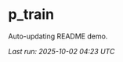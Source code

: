 # p_train

Auto-updating README demo.

<!--START_SECTION:status-->
_Last run: 2025-10-02 04:23 UTC_
<!--END_SECTION:status-->













































































































































































































































































































































































































































































































































































































































































































































































































































































































































































































